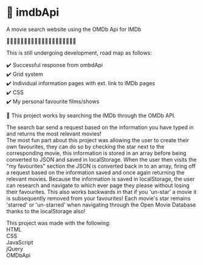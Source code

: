 # 🎥 imdbApi
A movie search website using the OMDb Api for IMDb

🚀🚀🚀🚀🚀🚀🚀🚀🚀🚀🚀🚀🚀🚀🚀🚀🚀🚀🚀🚀

This is still undergoing development, road map as follows:<br />

✔️ Successful response from ombdApi<br />
✔️ Grid system<br />
✔️ Individual information pages with ext. link to IMDb pages<br />
✔️ CSS<br />
✔️ My personal favourite films/shows<br />

🎥 This project works by searching the IMDb through the OMDb API.<br />

The search bar send a request based on the information you have typed in and returns the most relevant movies!<br />
The most fun part about this project was allowing the user to create their own favourites, they can do so by checking the star next to the corresponding movie, this information is stored in an array before being converted to JSON and saved in localStorage. When the user then visits the "my favourites" section the JSON is converted back in to an array, firing off a request based on the information saved and once again returning the relevant movies. Because the information is saved in localStorage, the user can research and navigate to which ever page they please without losing their favourites. This also works backwards in that if you 'un-star' a movie it is subsequently removed from your favourites!
Each movie's star remains 'starred' or 'un-starred' when navigating through the Open Movie Database thanks to the localStorage also!<br />

This project was made with the following:<br />
HTML<br />
CSS<br />
JavaScript<br />
jQuery<br />
OMDbApi<br />
